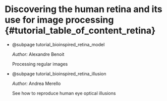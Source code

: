 Discovering the human retina and its use for image processing {#tutorial_table_of_content_retina}
============================

-   @subpage tutorial_bioinspired_retina_model

    *Author:* Alexandre Benoit

    Processing regular images

-   @subpage tutorial_bioinspired_retina_illusion

    *Author:* Andrea Merello

    See how to reproduce human eye optical illusions